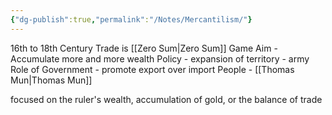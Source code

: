 ```yaml
---
{"dg-publish":true,"permalink":"/Notes/Mercantilism/"}
---
```




16th to 18th Century
Trade is [[Zero Sum\|Zero Sum]] Game
Aim - Accumulate more and more wealth 
Policy - expansion of territory - army 
Role of Government - promote export over import
People - [[Thomas Mun\|Thomas Mun]]

focused on the ruler's wealth, accumulation of gold, or the balance of trade

 
